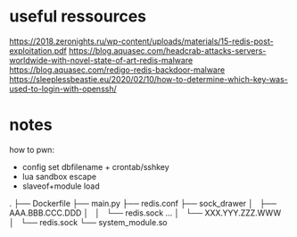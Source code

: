 # useful ressources
https://2018.zeronights.ru/wp-content/uploads/materials/15-redis-post-exploitation.pdf
https://blog.aquasec.com/headcrab-attacks-servers-worldwide-with-novel-state-of-art-redis-malware
https://blog.aquasec.com/redigo-redis-backdoor-malware
https://sleeplessbeastie.eu/2020/02/10/how-to-determine-which-key-was-used-to-login-with-openssh/

# notes
how to pwn:
- config set dbfilename + crontab/sshkey
- lua sandbox escape
- slaveof+module load

.
├── Dockerfile
├── main.py
├── redis.conf
├── sock_drawer
│   ├── AAA.BBB.CCC.DDD
│   │   └── redis.sock
 ...
│   └── XXX.YYY.ZZZ.WWW
│       └── redis.sock
└── system_module.so
